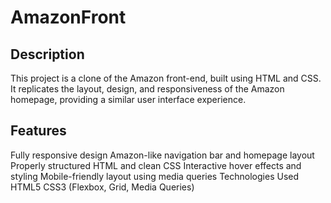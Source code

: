 # AmazonFront
## Description
This project is a clone of the Amazon front-end, built using HTML and CSS. It replicates the layout, design, and responsiveness of the Amazon homepage, providing a similar user interface experience.

## Features
Fully responsive design
Amazon-like navigation bar and homepage layout
Properly structured HTML and clean CSS
Interactive hover effects and styling
Mobile-friendly layout using media queries
Technologies Used
HTML5
CSS3 (Flexbox, Grid, Media Queries)
